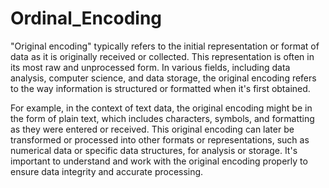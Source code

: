 # Ordinal_Encoding
"Original encoding" typically refers to the initial representation or format of data as it is originally received or collected. This representation is often in its most raw and unprocessed form. In various fields, including data analysis, computer science, and data storage, the original encoding refers to the way information is structured or formatted when it's first obtained.

For example, in the context of text data, the original encoding might be in the form of plain text, which includes characters, symbols, and formatting as they were entered or received. This original encoding can later be transformed or processed into other formats or representations, such as numerical data or specific data structures, for analysis or storage. It's important to understand and work with the original encoding properly to ensure data integrity and accurate processing.




